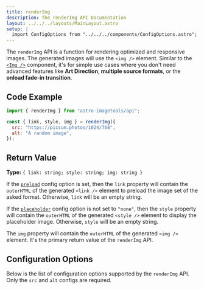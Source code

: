 ```yaml
---
title: renderImg
description: The renderImg API Documentation
layout: ../../../layouts/MainLayout.astro
setup: |
  import ConfigOptions from "../../../components/ConfigOptions.astro";
---
```


The `renderImg` API is a function for rendering optimized and responsive images. The generated images will use the `<img />` element. Similar to the [`<Img />`](/en/components/Img) component, it's for simple use cases where you don't need advanced features like **Art Direction**, **multiple source formats**, or the **onload fade-in transition**.

## Code Example

```js
import { renderImg } from "astro-imagetools/api";

const { link, style, img } = renderImg({
  src: "https://picsum.photos/1024/768",
  alt: "A random image",
});
```

## Return Value

**Type:** `{ link: string; style: string; img: string }`

If the [`preload`](#preload) config option is set, then the `link` property will contain the `outerHTML` of the generated `<link />` element to preload the image set of the asked format. Otherwise, `link` will be an empty string.

If the [`placeholder`](#placeholder) config option is not set to `"none"`, then the `style` property will contain the `outerHTML` of the generated `<style />` element to display the placeholder image. Otherwise, `style` will be an empty string.

The `img` property will contain the `outerHTML` of the generated `<img />` element. It's the primary return value of the `renderImg` API.

## Configuration Options

Below is the list of configuration options supported by the `renderImg` API. Only the `src` and `alt` configs are required.

<ConfigOptions api="renderImg" />
